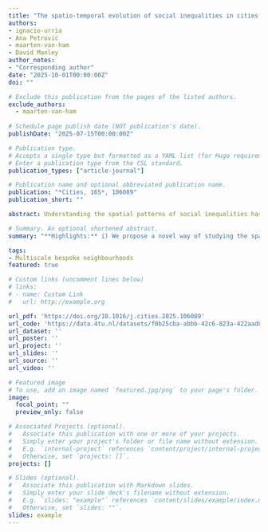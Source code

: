 ```yaml
---
title: "The spatio-temporal evolution of social inequalities in cities: a multidimensional, multiscalar and longitudinal approach for neighbourhood classification"
authors:
- ignacio-urria
- Ana Petrović
- maarten-van-ham
- David Manley
author_notes:
- "Corresponding author"
date: "2025-10-01T00:00:00Z"
doi: ""

# Exclude this publication from the pages of the listed authors.
exclude_authors:
  - maarten-van-ham
  
# Schedule page publish date (NOT publication's date).
publishDate: "2025-07-15T00:00:00Z"

# Publication type.
# Accepts a single type but formatted as a YAML list (for Hugo requirements).
# Enter a publication type from the CSL standard.
publication_types: ["article-journal"]

# Publication name and optional abbreviated publication name.
publication: "*Cities, 165*, 106089"
publication_short: ""

abstract: Understanding the spatial patterns of social inequalities has been a longstanding concern in urban studies. Geodemographic classifications, which group neighbourhoods based on multiple social and physical dimensions, offer a useful tool for this purpose. However, most classifications rely on fixed single-scale administrative boundaries, while studies that adopt multiscale approaches often focus on a single dimension and cover only limited time periods. This limits our understanding of how urban social inequalities evolve over time and across spatial scales. In this study, we extend the geodemographic approach to incorporate multiple dimensions, time periods, and geographical scales, enabling a more comprehensive analysis of the spatio-temporal configuration of urban change. We develop multidimensional, multiscale, and longitudinal spatial profiles of residential contexts in the Metropolitan Agglomeration of Amsterdam (MAA) using bespoke neighbourhoods constructed from detailed population register data (1999–2022). Our results show that the interaction of socioeconomic status, migration background, life-course stages, and housing tenure provides a richer understanding of urban stratification than traditional models based solely on income or ethnicity. The longitudinal perspective reveals distinct timing differences in urban reconfigurations, such as gentrification and displacement, which emerge locally and consolidate more broadly over time. The multiscale approach highlights how patterns of urban change are scale-dependent, with large-scale dynamics, such as poverty suburbanisation and inner-city gentrification, coexisting with the formation of smaller enclaves in areas undergoing or at risk of change. These findings highlight the need for integrated multidimensional, temporal, and multiscale frameworks to better capture the evolving nature of sociospatial inequalities in cities.

# Summary. An optional shortened abstract.
summary: "**Highlights:** i) We propose a novel way of studying the spatio-temporal evolution of urban inequalities ii) We capture the social complexity of the urban environment using multiple dimensions, spatial scales and time periods iii) Amsterdam's urban divide stems from gentrification, suburbanisation of poverty/affluence, and fragmentation of older adults iv) These processes vary in timing, are scale-sensitive, and depend on location"

tags:
- Multiscale bespoke neighbourhoods
featured: true

# Custom links (uncomment lines below)
# links:
# - name: Custom Link
#   url: http://example.org

url_pdf: 'https://doi.org/10.1016/j.cities.2025.106089'
url_code: 'https://data.4tu.nl/datasets/f0b25cba-abbb-42c6-823a-422aad8c0721'
url_dataset: ''
url_poster: ''
url_project: ''
url_slides: ''
url_source: ''
url_video: '' 

# Featured image
# To use, add an image named `featured.jpg/png` to your page's folder. 
image:
  focal_point: ""
  preview_only: false

# Associated Projects (optional).
#   Associate this publication with one or more of your projects.
#   Simply enter your project's folder or file name without extension.
#   E.g. `internal-project` references `content/project/internal-project/index.md`.
#   Otherwise, set `projects: []`.
projects: []

# Slides (optional).
#   Associate this publication with Markdown slides.
#   Simply enter your slide deck's filename without extension.
#   E.g. `slides: "example"` references `content/slides/example/index.md`.
#   Otherwise, set `slides: ""`.
slides: example
---
```



